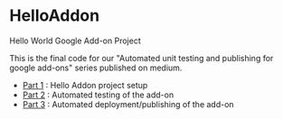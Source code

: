 # HelloAddon
Hello World Google Add-on Project

This is the final code for our "Automated unit testing and publishing for google add-ons" series published on medium.
- [Part 1](https://medium.com/effilab/how-to-perform-google-add-on-automated-unit-testing-and-publishing-with-circle-ci-part-1-cc7f7b7efbcd) : Hello Addon project setup
- [Part 2](https://medium.com/effilab/how-to-perform-google-add-on-automated-unit-testing-and-publishing-with-circle-ci-part-2-636c7589350e) : Automated testing of the add-on
- [Part 3](https://medium.com/effilab/how-to-perform-google-add-on-automated-unit-testing-and-publishing-with-circle-ci-part-3-2662c3e7637d) : Automated deployment/publishing of the add-on
